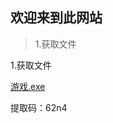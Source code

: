 ## 欢迎来到此网站

> 1.获取文件

1.获取文件

[游戏.exe](https://pan.baidu.com/s/1FhSwhjOC7VtfrMQA1E7b0w?pwd=62n4) 

提取码：62n4
